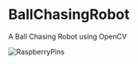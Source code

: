 # BallChasingRobot
A Ball Chasing Robot using OpenCV


![RaspberryPins](https://user-images.githubusercontent.com/84378807/138836793-4fe79e47-2952-47e1-a89d-9d06db7486e8.png)
